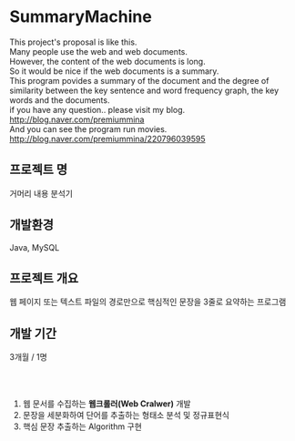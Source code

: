 # SummaryMachine
This project's proposal is like this.</br>
Many people use the web and web documents.</br>
However, the content of the web documents is long.</br>
So it would be nice if the web documents is a summary.</br>
This program povides a summary of the document and the degree of similarity between the key sentence and word frequency graph, the key words and the documents.</br>
if you have any question.. please visit my blog. http://blog.naver.com/premiummina </br>
And you can see the program run movies. http://blog.naver.com/premiummina/220796039595

<h2> 프로젝트 명 </h2>
거머리 내용 분석기

<h2> 개발환경 </h2> 
Java, MySQL

<h2> 프로젝트 개요 </h2> 
웹 페이지 또는 텍스트 파일의 경로만으로 핵심적인 문장을 3줄로 요약하는 프로그램

<h2> 개발 기간 </h2> 
3개월 / 1명

<br><br>

1. 웹 문서를 수집하는 **웹크롤러(Web Cralwer)** 개발<br>
2. 문장을 세분화하여 단어를 추출하는 형태소 분석 및 정규표현식<br>
3. 핵심 문장 추출하는 Algorithm 구현
